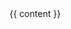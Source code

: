 <!DOCTYPE html>
<html lang="{{ page.lang | default: site.lang | default: "en" }}">
<head>
  <meta charset="UTF-8">
  <meta name="viewport" content="width=device-width, initial-scale=1.0">
  <meta http-equiv="X-UA-Compatible" content="ie=edge">
  <meta name="description" content="{{ site.description }}">
  <title>{{ site.title }}</title>
</head>
<body>
  {{ content }}
</body>
</html>
